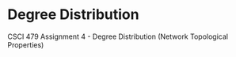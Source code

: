 Degree Distribution
============================

CSCI 479 Assignment 4 - Degree Distribution (Network Topological Properties)
